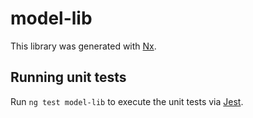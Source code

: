 # model-lib

This library was generated with [Nx](https://nx.dev).

## Running unit tests

Run `ng test model-lib` to execute the unit tests via [Jest](https://jestjs.io).
